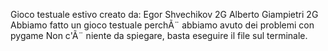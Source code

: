 Gioco testuale estivo creato da:
Egor Shvechikov 2G
Alberto Giampietri 2G
Abbiamo fatto un gioco testuale perchÃ¨ abbiamo avuto dei problemi con pygame
Non c'Ã¨ niente da spiegare, basta eseguire il file sul terminale.

